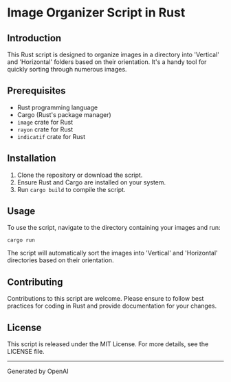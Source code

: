 
# Image Organizer Script in Rust

## Introduction
This Rust script is designed to organize images in a directory into 'Vertical' and 'Horizontal' folders based on their orientation. It's a handy tool for quickly sorting through numerous images.

## Prerequisites
- Rust programming language
- Cargo (Rust's package manager)
- `image` crate for Rust
- `rayon` crate for Rust
- `indicatif` crate for Rust

## Installation
1. Clone the repository or download the script.
2. Ensure Rust and Cargo are installed on your system.
3. Run `cargo build` to compile the script.

## Usage
To use the script, navigate to the directory containing your images and run:
```
cargo run
```
The script will automatically sort the images into 'Vertical' and 'Horizontal' directories based on their orientation.

## Contributing
Contributions to this script are welcome. Please ensure to follow best practices for coding in Rust and provide documentation for your changes.

## License
This script is released under the MIT License. For more details, see the LICENSE file.

---
Generated by OpenAI
